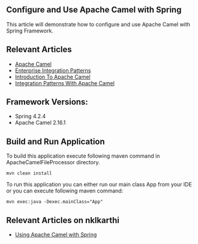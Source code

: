 
<b><h2>Configure and Use Apache Camel with Spring</h2></b>

This article will demonstrate how to configure and use Apache Camel with Spring Framework.

<b><h2>Relevant Articles</h2></b>

<ul>
  <li><a href="http://camel.apache.org/">Apache Camel</a></li>
  <li><a href="http://www.enterpriseintegrationpatterns.com/patterns/messaging/toc.html">Enterprise Integration Patterns</a></li>
  <li><a href="http://www.nklkarthi.com/apache-camel-intro">Introduction To Apache Camel</a></li>
  <li><a href="http://www.nklkarthi.com/camel-integration-patterns">Integration Patterns With Apache Camel</a></li>
</ul>

<b><h2>Framework Versions:</h2></b>

<ul>
  <li>Spring 4.2.4</li>
  <li>Apache Camel 2.16.1</li>
</ul>

<b><h2>Build and Run Application</h2></b>

To build this application execute following maven command in ApacheCamelFileProcessor directory.

<code>mvn clean install</code>

To run this application you can either run our main class App from your IDE or you can execute following maven command:

<code>mvn exec:java -Dexec.mainClass="App"</code>

<b><h2>Relevant Articles on nklkarthi</h2></b>
<ul>
  <li><a href="http://www.nklkarthi.com/spring-apache-camel-tutorial">Using Apache Camel with Spring</a></li>
</ul>
